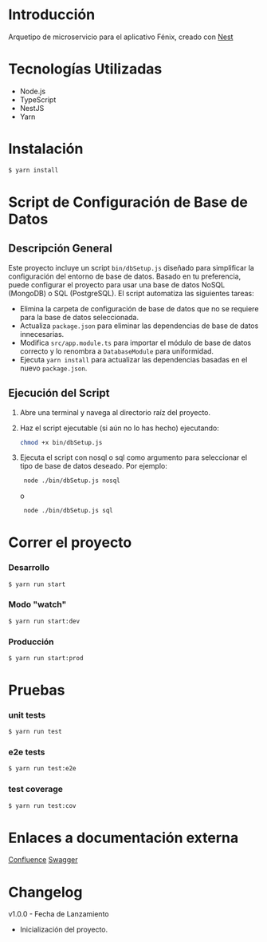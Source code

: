 # Introducción

Arquetipo de microservicio para el aplicativo Fénix, creado con [Nest](https://github.com/nestjs/nest)

# Tecnologías Utilizadas

- Node.js
- TypeScript
- NestJS
- Yarn

# Instalación

```bash
$ yarn install
```

# Script de Configuración de Base de Datos

## Descripción General

Este proyecto incluye un script `bin/dbSetup.js` diseñado para simplificar la configuración del entorno de base de datos. Basado en tu preferencia, puede configurar el proyecto para usar una base de datos NoSQL (MongoDB) o SQL (PostgreSQL). El script automatiza las siguientes tareas:

- Elimina la carpeta de configuración de base de datos que no se requiere para la base de datos seleccionada.
- Actualiza `package.json` para eliminar las dependencias de base de datos innecesarias.
- Modifica `src/app.module.ts` para importar el módulo de base de datos correcto y lo renombra a `DatabaseModule` para uniformidad.
- Ejecuta `yarn install` para actualizar las dependencias basadas en el nuevo `package.json`.

## Ejecución del Script

1. Abre una terminal y navega al directorio raíz del proyecto.
2. Haz el script ejecutable (si aún no lo has hecho) ejecutando:

   ```bash
   chmod +x bin/dbSetup.js
   ```

3. Ejecuta el script con nosql o sql como argumento para seleccionar el tipo de base de datos deseado. Por ejemplo:

   ```bash
    node ./bin/dbSetup.js nosql
   ```

   o

   ```bash
    node ./bin/dbSetup.js sql
   ```

# Correr el proyecto

### Desarrollo

```bash
$ yarn run start
```

### Modo "watch"

```bash
$ yarn run start:dev
```

### Producción

```bash
$ yarn run start:prod
```

# Pruebas

### unit tests

```bash
$ yarn run test
```

### e2e tests

```bash
$ yarn run test:e2e
```

### test coverage

```bash
$ yarn run test:cov
```

# Enlaces a documentación externa

[Confluence](https://confluence.example.com)
[Swagger](https://confluence.example.com)

# Changelog

v1.0.0 - Fecha de Lanzamiento

- Inicialización del proyecto.
